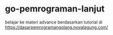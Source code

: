 # go-pemrograman-lanjut
belajar ke materi advance berdasarkan tutorial di https://dasarpemrogramangolang.novalagung.com/
